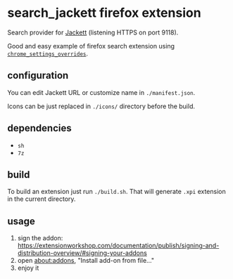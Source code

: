 # search_jackett firefox extension
Search provider for [Jackett](https://github.com/Jackett/Jackett) (listening HTTPS on port 9118).


Good and easy example of firefox search extension using [`chrome_settings_overrides`](https://developer.mozilla.org/en-US/docs/Mozilla/Add-ons/WebExtensions/manifest.json/chrome_settings_overrides).


## configuration

You can edit Jackett URL or customize name in `./manifest.json`.

Icons can be just replaced in `./icons/` directory before the build.


## dependencies

- `sh`
- `7z`

## build

To build an extension just run `./build.sh`. That will generate `.xpi` extension in the current directory.


## usage

1) sign the addon: https://extensionworkshop.com/documentation/publish/signing-and-distribution-overview/#signing-your-addons
2) open [about:addons](about:addons), "Install add-on from file..."
3) enjoy it
